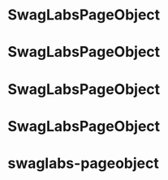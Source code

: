 # SwagLabsPageObject
# SwagLabsPageObject
# SwagLabsPageObject
# SwagLabsPageObject
# swaglabs-pageobject
